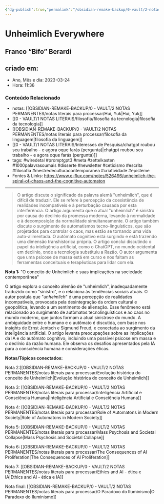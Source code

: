 ```yaml
---
{"dg-publish":true,"permalink":"/obsidian-remake-backup/0-vault/2-notas-permanentes/unheimlich-everywhere/","tags":["permanente","wiredetal","promptgpt3","meta","zettelkasten","1000palavrasoumais","disserte","newsletter","ceticismo","escrita","filosofia","mestredeculturacontemporanea","criatividade","episteme"],"dgHomeLink":true,"dgShowLocalGraph":true,"dgShowFileTree":true,"dgEnableSearch":true,"noteIcon":""}
---
```


# Unheimlich Everywhere
## Franco “Bifo” Berardi

## criado em: 
-  Ano, Mês e dia: 2023-03-24
- Hora: 11:38

### Conteúdo Relacionado
- notas: [[OBSIDIAN-REMAKE-BACKUP/0 - VAULT/2 NOTAS PERMANENTES/notas literais para processar/Hui, Yuk\|Hui, Yuk]]
- [[0 - VAULT/1 NOTAS LITERAIS/filosofia/filosofia da tecnologia\|filosofia da tecnologia]]
- [[OBSIDIAN-REMAKE-BACKUP/0 - VAULT/2 NOTAS PERMANENTES/notas literais para processar/filosofia da linguagem\|filosofia da linguagem]]
- [[0 - VAULT/1 NOTAS LITERAIS/Interesses de Pesquisa/chatgpt roubou seu trabalho - e agora oque farás (pergunta)\|chatgpt roubou seu trabalho - e agora oque farás (pergunta)]]
- tags:   #wiredetal #promptgpt3 #meta #zettelkasten #1000palavrasoumais #disserte #newsletter #ceticismo #escrita #filosofia #mestredeculturacontemporanea #criatividade #episteme 
- Fontes & Links: https://www.e-flux.com/notes/526496/unheimlich-the-spiral-of-chaos-and-the-cognitive-automaton
---

>O artigo discute o significado da palavra alemã "unheimlich", que é difícil de traduzir. Ele se refere à percepção da coexistência de realidades incompatíveis e à perturbação causada por esta interferência. O artigo argumenta que o atual "unheimlich" é sinistro por causa do declínio da promessa moderna, levando à normalidade e à decomposição da normalidade simultaneamente. O artigo também discute o surgimento de automatismos tecno-linguísticos, que são projetados para controlar o caos, mas estão se tornando uma vida auto-alimentada. O autômato cognitivo está surgindo e está trazendo uma dimensão transhistorica própria. O artigo conclui discutindo o papel da inteligência artificial, como o ChatGPT, no mundo ocidental em declínio, onde a tecnologia substituiu a Razão. O autor argumenta que uma psicose de massa está em curso e nos faltam as ferramentas conceituais e terapêuticas para lidar com ela.


**Nota 1:** "O conceito de Unheimlich e suas implicações na sociedade contemporânea"

O artigo explora o conceito alemão de "unheimlich", inadequadamente traduzido como "sinistro", e o relaciona às tendências sociais atuais. O autor postula que "_unheimlich_" é uma percepção de realidades incompatíveis, provocada pela desintegração da ordem cultural e geopolítica, levando a um sentimento de alienação. Esse fenômeno está relacionado ao surgimento de autômatos tecnolinguísticos e ao caos no mundo moderno, que juntos formam a atual sinistrose do mundo. A ambiguidade entre o humano e o autômato é discutida, com base nos insights de Ernst Jentsch e Sigmund Freud, e conectada ao surgimento da inteligência artificial. O artigo levanta preocupações sobre as implicações da IA e do autômato cognitivo, incluindo uma possível psicose em massa e o declínio da razão humana. Ele observa os desafios apresentados pela IA para a consciência humana e considerações éticas.

**Notas/Tópicos conectados:**

Nota 2:[[OBSIDIAN-REMAKE-BACKUP/0 - VAULT/2 NOTAS PERMANENTES/notas literais para processar/Evolução histórica do conceito de Unheimlich\|Evolução histórica do conceito de Unheimlich]]

Nota 3: [[OBSIDIAN-REMAKE-BACKUP/0 - VAULT/2 NOTAS PERMANENTES/notas literais para processar/Inteligência Artificial e Consciência Humana\|Inteligência Artificial e Consciência Humana]]

Nota 4: [[OBSIDIAN-REMAKE-BACKUP/0 - VAULT/2 NOTAS PERMANENTES/notas literais para processar/Role of Automatons in Modern Society\|Role of Automatons in Modern Society]]

Nota 5: [[OBSIDIAN-REMAKE-BACKUP/0 - VAULT/2 NOTAS PERMANENTES/notas literais para processar/Mass Psychosis and Societal Collapse\|Mass Psychosis and Societal Collapse]]

Nota 6: [[OBSIDIAN-REMAKE-BACKUP/0 - VAULT/2 NOTAS PERMANENTES/notas literais para processar/The Consequences of AI Proliferation\|The Consequences of AI Proliferation]]

Nota 7: [[OBSIDIAN-REMAKE-BACKUP/0 - VAULT/2 NOTAS PERMANENTES/notas literais para processar/Ethics and AI - ética e IA\|Ethics and AI - ética e IA]]

Nota final: [[OBSIDIAN-REMAKE-BACKUP/0 - VAULT/2 NOTAS PERMANENTES/notas literais para processar/O Paradoxo do Iluminismo\|O Paradoxo do Iluminismo]]